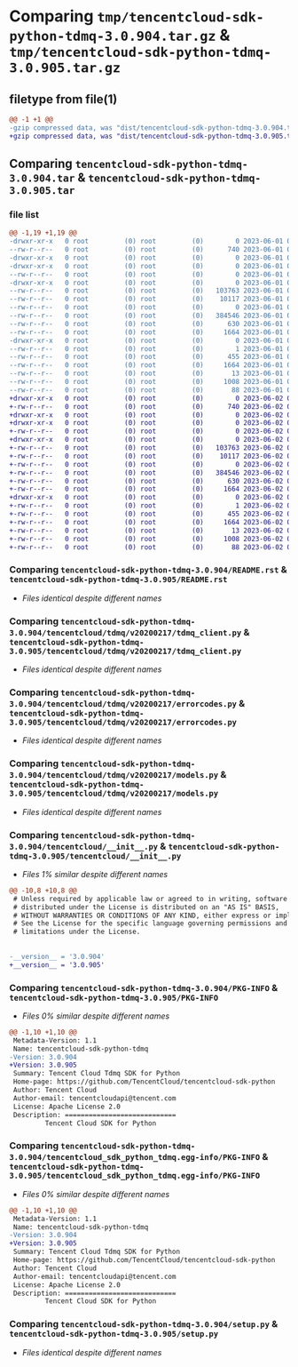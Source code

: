 # Comparing `tmp/tencentcloud-sdk-python-tdmq-3.0.904.tar.gz` & `tmp/tencentcloud-sdk-python-tdmq-3.0.905.tar.gz`

## filetype from file(1)

```diff
@@ -1 +1 @@
-gzip compressed data, was "dist/tencentcloud-sdk-python-tdmq-3.0.904.tar", last modified: Thu Jun  1 02:47:44 2023, max compression
+gzip compressed data, was "dist/tencentcloud-sdk-python-tdmq-3.0.905.tar", last modified: Fri Jun  2 00:40:43 2023, max compression
```

## Comparing `tencentcloud-sdk-python-tdmq-3.0.904.tar` & `tencentcloud-sdk-python-tdmq-3.0.905.tar`

### file list

```diff
@@ -1,19 +1,19 @@
-drwxr-xr-x   0 root         (0) root         (0)        0 2023-06-01 02:47:44.000000 tencentcloud-sdk-python-tdmq-3.0.904/
--rw-r--r--   0 root         (0) root         (0)      740 2023-06-01 02:47:44.000000 tencentcloud-sdk-python-tdmq-3.0.904/README.rst
-drwxr-xr-x   0 root         (0) root         (0)        0 2023-06-01 02:47:44.000000 tencentcloud-sdk-python-tdmq-3.0.904/tencentcloud/
-drwxr-xr-x   0 root         (0) root         (0)        0 2023-06-01 02:47:44.000000 tencentcloud-sdk-python-tdmq-3.0.904/tencentcloud/tdmq/
--rw-r--r--   0 root         (0) root         (0)        0 2023-06-01 02:47:44.000000 tencentcloud-sdk-python-tdmq-3.0.904/tencentcloud/tdmq/__init__.py
-drwxr-xr-x   0 root         (0) root         (0)        0 2023-06-01 02:47:44.000000 tencentcloud-sdk-python-tdmq-3.0.904/tencentcloud/tdmq/v20200217/
--rw-r--r--   0 root         (0) root         (0)   103763 2023-06-01 02:47:44.000000 tencentcloud-sdk-python-tdmq-3.0.904/tencentcloud/tdmq/v20200217/tdmq_client.py
--rw-r--r--   0 root         (0) root         (0)    10117 2023-06-01 02:47:44.000000 tencentcloud-sdk-python-tdmq-3.0.904/tencentcloud/tdmq/v20200217/errorcodes.py
--rw-r--r--   0 root         (0) root         (0)        0 2023-06-01 02:47:44.000000 tencentcloud-sdk-python-tdmq-3.0.904/tencentcloud/tdmq/v20200217/__init__.py
--rw-r--r--   0 root         (0) root         (0)   384546 2023-06-01 02:47:44.000000 tencentcloud-sdk-python-tdmq-3.0.904/tencentcloud/tdmq/v20200217/models.py
--rw-r--r--   0 root         (0) root         (0)      630 2023-06-01 02:47:44.000000 tencentcloud-sdk-python-tdmq-3.0.904/tencentcloud/__init__.py
--rw-r--r--   0 root         (0) root         (0)     1664 2023-06-01 02:47:44.000000 tencentcloud-sdk-python-tdmq-3.0.904/PKG-INFO
-drwxr-xr-x   0 root         (0) root         (0)        0 2023-06-01 02:47:44.000000 tencentcloud-sdk-python-tdmq-3.0.904/tencentcloud_sdk_python_tdmq.egg-info/
--rw-r--r--   0 root         (0) root         (0)        1 2023-06-01 02:47:44.000000 tencentcloud-sdk-python-tdmq-3.0.904/tencentcloud_sdk_python_tdmq.egg-info/dependency_links.txt
--rw-r--r--   0 root         (0) root         (0)      455 2023-06-01 02:47:44.000000 tencentcloud-sdk-python-tdmq-3.0.904/tencentcloud_sdk_python_tdmq.egg-info/SOURCES.txt
--rw-r--r--   0 root         (0) root         (0)     1664 2023-06-01 02:47:44.000000 tencentcloud-sdk-python-tdmq-3.0.904/tencentcloud_sdk_python_tdmq.egg-info/PKG-INFO
--rw-r--r--   0 root         (0) root         (0)       13 2023-06-01 02:47:44.000000 tencentcloud-sdk-python-tdmq-3.0.904/tencentcloud_sdk_python_tdmq.egg-info/top_level.txt
--rw-r--r--   0 root         (0) root         (0)     1008 2023-06-01 02:47:44.000000 tencentcloud-sdk-python-tdmq-3.0.904/setup.py
--rw-r--r--   0 root         (0) root         (0)       88 2023-06-01 02:47:44.000000 tencentcloud-sdk-python-tdmq-3.0.904/setup.cfg
+drwxr-xr-x   0 root         (0) root         (0)        0 2023-06-02 00:40:43.000000 tencentcloud-sdk-python-tdmq-3.0.905/
+-rw-r--r--   0 root         (0) root         (0)      740 2023-06-02 00:40:43.000000 tencentcloud-sdk-python-tdmq-3.0.905/README.rst
+drwxr-xr-x   0 root         (0) root         (0)        0 2023-06-02 00:40:43.000000 tencentcloud-sdk-python-tdmq-3.0.905/tencentcloud/
+drwxr-xr-x   0 root         (0) root         (0)        0 2023-06-02 00:40:43.000000 tencentcloud-sdk-python-tdmq-3.0.905/tencentcloud/tdmq/
+-rw-r--r--   0 root         (0) root         (0)        0 2023-06-02 00:40:43.000000 tencentcloud-sdk-python-tdmq-3.0.905/tencentcloud/tdmq/__init__.py
+drwxr-xr-x   0 root         (0) root         (0)        0 2023-06-02 00:40:43.000000 tencentcloud-sdk-python-tdmq-3.0.905/tencentcloud/tdmq/v20200217/
+-rw-r--r--   0 root         (0) root         (0)   103763 2023-06-02 00:40:43.000000 tencentcloud-sdk-python-tdmq-3.0.905/tencentcloud/tdmq/v20200217/tdmq_client.py
+-rw-r--r--   0 root         (0) root         (0)    10117 2023-06-02 00:40:43.000000 tencentcloud-sdk-python-tdmq-3.0.905/tencentcloud/tdmq/v20200217/errorcodes.py
+-rw-r--r--   0 root         (0) root         (0)        0 2023-06-02 00:40:43.000000 tencentcloud-sdk-python-tdmq-3.0.905/tencentcloud/tdmq/v20200217/__init__.py
+-rw-r--r--   0 root         (0) root         (0)   384546 2023-06-02 00:40:43.000000 tencentcloud-sdk-python-tdmq-3.0.905/tencentcloud/tdmq/v20200217/models.py
+-rw-r--r--   0 root         (0) root         (0)      630 2023-06-02 00:40:43.000000 tencentcloud-sdk-python-tdmq-3.0.905/tencentcloud/__init__.py
+-rw-r--r--   0 root         (0) root         (0)     1664 2023-06-02 00:40:43.000000 tencentcloud-sdk-python-tdmq-3.0.905/PKG-INFO
+drwxr-xr-x   0 root         (0) root         (0)        0 2023-06-02 00:40:43.000000 tencentcloud-sdk-python-tdmq-3.0.905/tencentcloud_sdk_python_tdmq.egg-info/
+-rw-r--r--   0 root         (0) root         (0)        1 2023-06-02 00:40:43.000000 tencentcloud-sdk-python-tdmq-3.0.905/tencentcloud_sdk_python_tdmq.egg-info/dependency_links.txt
+-rw-r--r--   0 root         (0) root         (0)      455 2023-06-02 00:40:43.000000 tencentcloud-sdk-python-tdmq-3.0.905/tencentcloud_sdk_python_tdmq.egg-info/SOURCES.txt
+-rw-r--r--   0 root         (0) root         (0)     1664 2023-06-02 00:40:43.000000 tencentcloud-sdk-python-tdmq-3.0.905/tencentcloud_sdk_python_tdmq.egg-info/PKG-INFO
+-rw-r--r--   0 root         (0) root         (0)       13 2023-06-02 00:40:43.000000 tencentcloud-sdk-python-tdmq-3.0.905/tencentcloud_sdk_python_tdmq.egg-info/top_level.txt
+-rw-r--r--   0 root         (0) root         (0)     1008 2023-06-02 00:40:43.000000 tencentcloud-sdk-python-tdmq-3.0.905/setup.py
+-rw-r--r--   0 root         (0) root         (0)       88 2023-06-02 00:40:43.000000 tencentcloud-sdk-python-tdmq-3.0.905/setup.cfg
```

### Comparing `tencentcloud-sdk-python-tdmq-3.0.904/README.rst` & `tencentcloud-sdk-python-tdmq-3.0.905/README.rst`

 * *Files identical despite different names*

### Comparing `tencentcloud-sdk-python-tdmq-3.0.904/tencentcloud/tdmq/v20200217/tdmq_client.py` & `tencentcloud-sdk-python-tdmq-3.0.905/tencentcloud/tdmq/v20200217/tdmq_client.py`

 * *Files identical despite different names*

### Comparing `tencentcloud-sdk-python-tdmq-3.0.904/tencentcloud/tdmq/v20200217/errorcodes.py` & `tencentcloud-sdk-python-tdmq-3.0.905/tencentcloud/tdmq/v20200217/errorcodes.py`

 * *Files identical despite different names*

### Comparing `tencentcloud-sdk-python-tdmq-3.0.904/tencentcloud/tdmq/v20200217/models.py` & `tencentcloud-sdk-python-tdmq-3.0.905/tencentcloud/tdmq/v20200217/models.py`

 * *Files identical despite different names*

### Comparing `tencentcloud-sdk-python-tdmq-3.0.904/tencentcloud/__init__.py` & `tencentcloud-sdk-python-tdmq-3.0.905/tencentcloud/__init__.py`

 * *Files 1% similar despite different names*

```diff
@@ -10,8 +10,8 @@
 # Unless required by applicable law or agreed to in writing, software
 # distributed under the License is distributed on an "AS IS" BASIS,
 # WITHOUT WARRANTIES OR CONDITIONS OF ANY KIND, either express or implied.
 # See the License for the specific language governing permissions and
 # limitations under the License.
 
 
-__version__ = '3.0.904'
+__version__ = '3.0.905'
```

### Comparing `tencentcloud-sdk-python-tdmq-3.0.904/PKG-INFO` & `tencentcloud-sdk-python-tdmq-3.0.905/PKG-INFO`

 * *Files 0% similar despite different names*

```diff
@@ -1,10 +1,10 @@
 Metadata-Version: 1.1
 Name: tencentcloud-sdk-python-tdmq
-Version: 3.0.904
+Version: 3.0.905
 Summary: Tencent Cloud Tdmq SDK for Python
 Home-page: https://github.com/TencentCloud/tencentcloud-sdk-python
 Author: Tencent Cloud
 Author-email: tencentcloudapi@tencent.com
 License: Apache License 2.0
 Description: ============================
         Tencent Cloud SDK for Python
```

### Comparing `tencentcloud-sdk-python-tdmq-3.0.904/tencentcloud_sdk_python_tdmq.egg-info/PKG-INFO` & `tencentcloud-sdk-python-tdmq-3.0.905/tencentcloud_sdk_python_tdmq.egg-info/PKG-INFO`

 * *Files 0% similar despite different names*

```diff
@@ -1,10 +1,10 @@
 Metadata-Version: 1.1
 Name: tencentcloud-sdk-python-tdmq
-Version: 3.0.904
+Version: 3.0.905
 Summary: Tencent Cloud Tdmq SDK for Python
 Home-page: https://github.com/TencentCloud/tencentcloud-sdk-python
 Author: Tencent Cloud
 Author-email: tencentcloudapi@tencent.com
 License: Apache License 2.0
 Description: ============================
         Tencent Cloud SDK for Python
```

### Comparing `tencentcloud-sdk-python-tdmq-3.0.904/setup.py` & `tencentcloud-sdk-python-tdmq-3.0.905/setup.py`

 * *Files identical despite different names*


